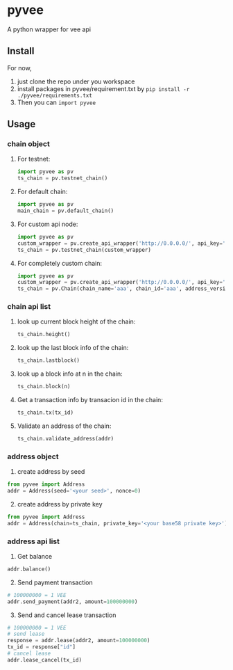 # pyvee
A python wrapper for vee api

## Install
For now, 
1. just clone the repo under you workspace 
2. install packages in pyvee/requirement.txt by 
```pip install -r ./pyvee/requirements.txt```
3. Then you can ```import pyvee```

## Usage

### chain object
1. For testnet:
    ```python
    import pyvee as pv
    ts_chain = pv.testnet_chain()
    ```
2. For default chain:
    ```python
    import pyvee as pv
    main_chain = pv.default_chain()
    ```

3. For custom api node:
    ```python
    import pyvee as pv
    custom_wrapper = pv.create_api_wrapper('http://0.0.0.0/', api_key='')
    ts_chain = pv.testnet_chain(custom_wrapper)
    ```

4. For completely custom chain:
    ```python
    import pyvee as pv
    custom_wrapper = pv.create_api_wrapper('http://0.0.0.0/', api_key='')
    ts_chain = pv.Chain(chain_name='aaa', chain_id='aaa', address_version=1, api_wrapper=custom_wrapper)
    ```

### chain api list
1. look up current block height of the chain:
    ```python
    ts_chain.height()
    ```

2. look up the last block info of the chain:
    ```python
    ts_chain.lastblock()
    ```


3. look up a block info at n in the chain:
    ```python
    ts_chain.block(n)
    ```

4. Get a transaction info by transacion id in the chain:
    ```python
    ts_chain.tx(tx_id)
    ```
    
5. Validate an address of the chain:
    ```python
    ts_chain.validate_address(addr)
    ```

### address object
1. create address by seed
  ```python
  from pyvee import Address
  addr = Address(seed='<your seed>', nonce=0)
  ```
2. create address by private key
  ```python
  from pyvee import Address
  addr = Address(chain=ts_chain, private_key='<your base58 private key>')
  ```
 
### address api list
1. Get balance
  ```python
  addr.balance()
  ```
2. Send payment transaction
  ```python
  # 100000000 = 1 VEE
  addr.send_payment(addr2, amount=100000000)
  ```
3. Send and cancel lease transaction
  ```python
  # 100000000 = 1 VEE
  # send lease
  response = addr.lease(addr2, amount=100000000)
  tx_id = response["id"]
  # cancel lease
  addr.lease_cancel(tx_id)
  ```
